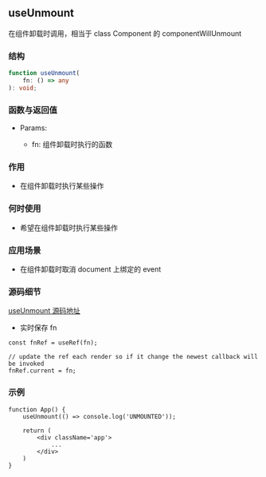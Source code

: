 ## useUnmount

在组件卸载时调用，相当于 class Component 的 componentWillUnmount

### 结构

```ts
function useUnmount(
    fn: () => any
): void;
```

### 函数与返回值

- Params:

    - fn: 组件卸载时执行的函数

### 作用

- 在组件卸载时执行某些操作

### 何时使用

- 希望在组件卸载时执行某些操作

### 应用场景

- 在组件卸载时取消 document 上绑定的 event

### 源码细节

[useUnmount 源码地址](https://github.com/streamich/react-use/blob/master/src/useUnmount.ts)

- 实时保存 fn

```tsx
const fnRef = useRef(fn);

// update the ref each render so if it change the newest callback will be invoked
fnRef.current = fn;
```

### 示例

```tsx
function App() {
    useUnmount(() => console.log('UNMOUNTED'));

    return (
        <div className='app'>
            ...
        </div>
    )
}
```
